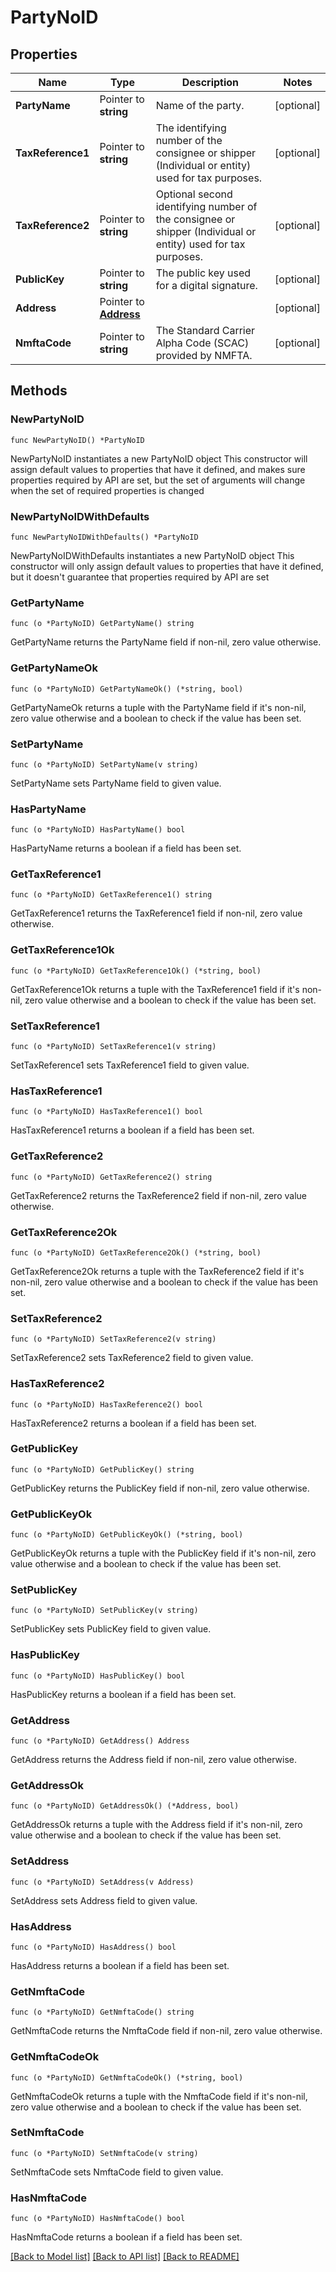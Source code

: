 # PartyNoID

## Properties

Name | Type | Description | Notes
------------ | ------------- | ------------- | -------------
**PartyName** | Pointer to **string** | Name of the party. | [optional] 
**TaxReference1** | Pointer to **string** | The identifying number of the consignee or shipper (Individual or entity) used for tax purposes. | [optional] 
**TaxReference2** | Pointer to **string** | Optional second identifying number of the consignee or shipper (Individual or entity) used for tax purposes. | [optional] 
**PublicKey** | Pointer to **string** | The public key used for a digital signature. | [optional] 
**Address** | Pointer to [**Address**](address.md) |  | [optional] 
**NmftaCode** | Pointer to **string** | The Standard Carrier Alpha Code (SCAC) provided by NMFTA. | [optional] 

## Methods

### NewPartyNoID

`func NewPartyNoID() *PartyNoID`

NewPartyNoID instantiates a new PartyNoID object
This constructor will assign default values to properties that have it defined,
and makes sure properties required by API are set, but the set of arguments
will change when the set of required properties is changed

### NewPartyNoIDWithDefaults

`func NewPartyNoIDWithDefaults() *PartyNoID`

NewPartyNoIDWithDefaults instantiates a new PartyNoID object
This constructor will only assign default values to properties that have it defined,
but it doesn't guarantee that properties required by API are set

### GetPartyName

`func (o *PartyNoID) GetPartyName() string`

GetPartyName returns the PartyName field if non-nil, zero value otherwise.

### GetPartyNameOk

`func (o *PartyNoID) GetPartyNameOk() (*string, bool)`

GetPartyNameOk returns a tuple with the PartyName field if it's non-nil, zero value otherwise
and a boolean to check if the value has been set.

### SetPartyName

`func (o *PartyNoID) SetPartyName(v string)`

SetPartyName sets PartyName field to given value.

### HasPartyName

`func (o *PartyNoID) HasPartyName() bool`

HasPartyName returns a boolean if a field has been set.

### GetTaxReference1

`func (o *PartyNoID) GetTaxReference1() string`

GetTaxReference1 returns the TaxReference1 field if non-nil, zero value otherwise.

### GetTaxReference1Ok

`func (o *PartyNoID) GetTaxReference1Ok() (*string, bool)`

GetTaxReference1Ok returns a tuple with the TaxReference1 field if it's non-nil, zero value otherwise
and a boolean to check if the value has been set.

### SetTaxReference1

`func (o *PartyNoID) SetTaxReference1(v string)`

SetTaxReference1 sets TaxReference1 field to given value.

### HasTaxReference1

`func (o *PartyNoID) HasTaxReference1() bool`

HasTaxReference1 returns a boolean if a field has been set.

### GetTaxReference2

`func (o *PartyNoID) GetTaxReference2() string`

GetTaxReference2 returns the TaxReference2 field if non-nil, zero value otherwise.

### GetTaxReference2Ok

`func (o *PartyNoID) GetTaxReference2Ok() (*string, bool)`

GetTaxReference2Ok returns a tuple with the TaxReference2 field if it's non-nil, zero value otherwise
and a boolean to check if the value has been set.

### SetTaxReference2

`func (o *PartyNoID) SetTaxReference2(v string)`

SetTaxReference2 sets TaxReference2 field to given value.

### HasTaxReference2

`func (o *PartyNoID) HasTaxReference2() bool`

HasTaxReference2 returns a boolean if a field has been set.

### GetPublicKey

`func (o *PartyNoID) GetPublicKey() string`

GetPublicKey returns the PublicKey field if non-nil, zero value otherwise.

### GetPublicKeyOk

`func (o *PartyNoID) GetPublicKeyOk() (*string, bool)`

GetPublicKeyOk returns a tuple with the PublicKey field if it's non-nil, zero value otherwise
and a boolean to check if the value has been set.

### SetPublicKey

`func (o *PartyNoID) SetPublicKey(v string)`

SetPublicKey sets PublicKey field to given value.

### HasPublicKey

`func (o *PartyNoID) HasPublicKey() bool`

HasPublicKey returns a boolean if a field has been set.

### GetAddress

`func (o *PartyNoID) GetAddress() Address`

GetAddress returns the Address field if non-nil, zero value otherwise.

### GetAddressOk

`func (o *PartyNoID) GetAddressOk() (*Address, bool)`

GetAddressOk returns a tuple with the Address field if it's non-nil, zero value otherwise
and a boolean to check if the value has been set.

### SetAddress

`func (o *PartyNoID) SetAddress(v Address)`

SetAddress sets Address field to given value.

### HasAddress

`func (o *PartyNoID) HasAddress() bool`

HasAddress returns a boolean if a field has been set.

### GetNmftaCode

`func (o *PartyNoID) GetNmftaCode() string`

GetNmftaCode returns the NmftaCode field if non-nil, zero value otherwise.

### GetNmftaCodeOk

`func (o *PartyNoID) GetNmftaCodeOk() (*string, bool)`

GetNmftaCodeOk returns a tuple with the NmftaCode field if it's non-nil, zero value otherwise
and a boolean to check if the value has been set.

### SetNmftaCode

`func (o *PartyNoID) SetNmftaCode(v string)`

SetNmftaCode sets NmftaCode field to given value.

### HasNmftaCode

`func (o *PartyNoID) HasNmftaCode() bool`

HasNmftaCode returns a boolean if a field has been set.


[[Back to Model list]](../README.md#documentation-for-models) [[Back to API list]](../README.md#documentation-for-api-endpoints) [[Back to README]](../README.md)


